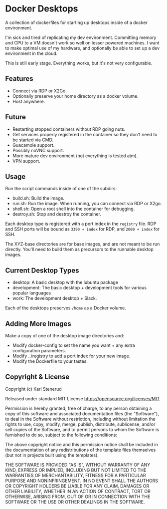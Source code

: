 Docker Desktops
===============

A collection of dockerfiles for starting up desktops inside of a docker environment.

I'm sick and tired of replicating my dev environment. Committing memory and CPU to a VM doesn't work so well on lesser powered machines. I want to make optimal use of my hardware, and optionally be able to set up a dev environment in the cloud.

This is still early stage. Everything works, but it's not very configurable.


Features
--------

- Connect via RDP or X2Go.
- Optionally preserve your home directory as a docker volume.
- Host anywhere.


Future
------

- Restarting stopped containers without RDP going nuts.
- Get services properly registered in the container so they don't need to be started via CMD.
- Guacamole support.
- Possibly noVNC support.
- More mature dev environment (not everything is tested atm).
- VPN support.


Usage
-----

Run the script commands inside of one of the subdirs:

- build.sh: Build the image.
- run.sh: Run the image. When running, you can connect via RDP or X2go.
- shell.sh: Open a root shell into the container for debugging.
- destroy.sh: Stop and destroy the container.

Each desktop type is registered with a port index in the `registry` file. RDP
and SSH ports will be bound as `3390 + index` for RDP, and `2000 + index` for SSH.

The XYZ-base directories are for base images, and are not meant to be run directly.
You'll need to build them as precursors to the runnable desktop images.


Current Desktop Types
---------------------

- desktop: A basic desktop with the lubuntu package
- development: The basic desktop + development tools for various popular languages
- work: The development desktop + Slack.

Each of the desktops preserves `/home` as a Docker volume.


Adding More Images
------------------

Make a copy of one of the desktop image directories and:

- Modify docker-config to set the name you want + any extra configuration parameters.
- Modify ../registry to add a port index for your new image.
- Modify the Dockerfile to your tastes.


Copyright & License
-------------------

Copyright (c) Karl Stenerud

Released under standard MIT License https://opensource.org/licenses/MIT

Permission is hereby granted, free of charge, to any person obtaining a copy of this software and associated documentation files (the "Software"), to deal in the Software without restriction, including without limitation the rights to use, copy, modify, merge, publish, distribute, sublicense, and/or sell copies of the Software, and to permit persons to whom the Software is furnished to do so, subject to the following conditions:

The above copyright notice and this permission notice shall be included in the documentation of any redistributions of the template files themselves (but not in projects built using the templates).

THE SOFTWARE IS PROVIDED "AS IS", WITHOUT WARRANTY OF ANY KIND, EXPRESS OR IMPLIED, INCLUDING BUT NOT LIMITED TO THE WARRANTIES OF MERCHANTABILITY, FITNESS FOR A PARTICULAR PURPOSE AND NONINFRINGEMENT. IN NO EVENT SHALL THE AUTHORS OR COPYRIGHT HOLDERS BE LIABLE FOR ANY CLAIM, DAMAGES OR OTHER LIABILITY, WHETHER IN AN ACTION OF CONTRACT, TORT OR OTHERWISE, ARISING FROM, OUT OF OR IN CONNECTION WITH THE SOFTWARE OR THE USE OR OTHER DEALINGS IN THE SOFTWARE.

